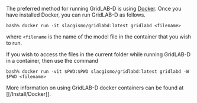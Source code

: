 The preferred method for running GridLAB-D is using [Docker](www.docker.org).  Once you have installed Docker, you can run GridLAB-D as follows.

~~~
bash% docker run -it slacgismo/gridlabd:latest gridlabd <filename>
~~~

where `<filename` is the name of the model file in the container that you wish to run.

If you wish to access the files in the current folder while running GridLAB-D in a container, then use the command

~~~
bash% docker run -vit $PWD:$PWD slacgismo/gridlabd:latest gridlabd -W $PWD <filename>
~~~

More information on using GridLAB-D docker containers can be found at [[/Install/Docker]].
